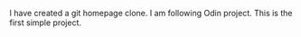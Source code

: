 I have created a git homepage clone.
I am following Odin project. 
This is the first simple project. 
